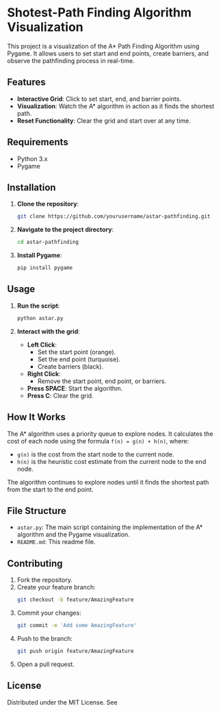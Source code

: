 # Shotest-Path Finding Algorithm Visualization


This project is a visualization of the A* Path Finding Algorithm using Pygame. It allows users to set start and end points, create barriers, and observe the pathfinding process in real-time.

## Features

- **Interactive Grid**: Click to set start, end, and barrier points.
- **Visualization**: Watch the A* algorithm in action as it finds the shortest path.
- **Reset Functionality**: Clear the grid and start over at any time.

## Requirements

- Python 3.x
- Pygame

## Installation

1. **Clone the repository**:
    ```sh
    git clone https://github.com/yourusername/astar-pathfinding.git
    ```

2. **Navigate to the project directory**:
    ```sh
    cd astar-pathfinding
    ```

3. **Install Pygame**:
    ```sh
    pip install pygame
    ```

## Usage

1. **Run the script**:
    ```sh
    python astar.py
    ```

2. **Interact with the grid**:
    - **Left Click**:
        - Set the start point (orange).
        - Set the end point (turquoise).
        - Create barriers (black).
    - **Right Click**:
        - Remove the start point, end point, or barriers.
    - **Press SPACE**: Start the algorithm.
    - **Press C**: Clear the grid.

## How It Works

The A* algorithm uses a priority queue to explore nodes. It calculates the cost of each node using the formula `f(n) = g(n) + h(n)`, where:
- `g(n)` is the cost from the start node to the current node.
- `h(n)` is the heuristic cost estimate from the current node to the end node.

The algorithm continues to explore nodes until it finds the shortest path from the start to the end point.

## File Structure

- `astar.py`: The main script containing the implementation of the A* algorithm and the Pygame visualization.
- `README.md`: This readme file.

## Contributing

1. Fork the repository.
2. Create your feature branch:
    ```sh
    git checkout -b feature/AmazingFeature
    ```
3. Commit your changes:
    ```sh
    git commit -m 'Add some AmazingFeature'
    ```
4. Push to the branch:
    ```sh
    git push origin feature/AmazingFeature
    ```
5. Open a pull request.

## License

Distributed under the MIT License. See
